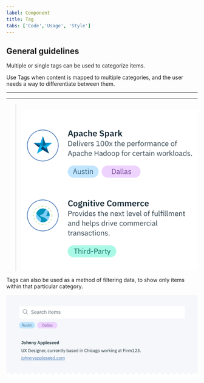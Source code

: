 ```yaml
---
label: Component
title: Tag
tabs: ['Code','Usage', 'Style']
---
```


## General guidelines

Multiple or single tags can be used to categorize items.

Use Tags when content is mapped to multiple categories, and the user needs a way to differentiate between them.

---
***
> 
![Tags example](images/tag-usage-1.png)

Tags can also be used as a method of filtering data, to show only items within that particular category.

![Tags to filter](images/tag-usage-2.png)
